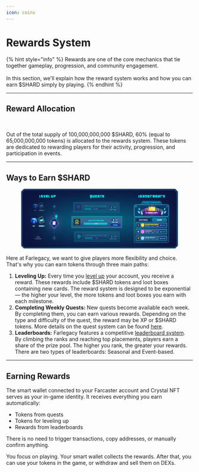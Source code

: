 ```yaml
---
icon: coins
---
```


# Rewards System

{% hint style="info" %}
Rewards are one of the core mechanics that tie together gameplay, progression, and community engagement. \
\
In this section, we'll explain how the reward system works and how you can earn $SHARD simply by playing.
{% endhint %}

***

## Reward Allocation

<figure><img src="../.gitbook/assets/Frame 240.png" alt=""><figcaption></figcaption></figure>

Out of the total supply of 100,000,000,000 $SHARD, 60% (equal to 65,000,000,000 tokens) is allocated to the rewards system. These tokens are dedicated to rewarding players for their activity, progression, and participation in events.

***

## Ways to Earn $SHARD

<figure><img src="../.gitbook/assets/LvlUp (5).png" alt=""><figcaption></figcaption></figure>

Here at Farlegacy, we want to give players more flexibility and choice. That's why you can earn tokens through three main paths:

1. **Leveling Up:** Every time you [level up](levels.md) your account, you receive a reward. These rewards include $SHARD tokens and loot boxes containing new cards. The reward system is designed to be exponential — the higher your level, the more tokens and loot boxes you earn with each milestone.
2. **Completing Weekly Quests:** New quests become available each week. By completing them, you can earn various rewards. Depending on the type and difficulty of the quest, the reward may be XP or $SHARD tokens. More details on the quest system can be found [here](quests.md).
3. **Leaderboards:** Farlegacy features a competitive [leaderboard system](leaderboard.md). By climbing the ranks and reaching top placements, players earn a share of the prize pool. The higher you rank, the greater your rewards. There are two types of leaderboards: Seasonal and Event-based.

***

## Earning Rewards

The smart wallet connected to your Farcaster account and Crystal NFT serves as your in-game identity. It receives everything you earn automatically:

* Tokens from quests
* Tokens for leveling up
* Rewards from leaderboards

There is no need to trigger transactions, copy addresses, or manually confirm anything.

You focus on playing. Your smart wallet collects the rewards. After that, you can use your tokens in the game, or withdraw and sell them on DEXs.

